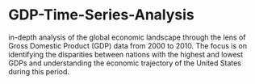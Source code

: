 # GDP-Time-Series-Analysis
in-depth analysis of the global economic landscape through the lens of Gross Domestic Product (GDP) data from 2000 to 2010. The focus is on identifying the disparities between nations with the highest and lowest GDPs and understanding the economic trajectory of the United States during this period.
